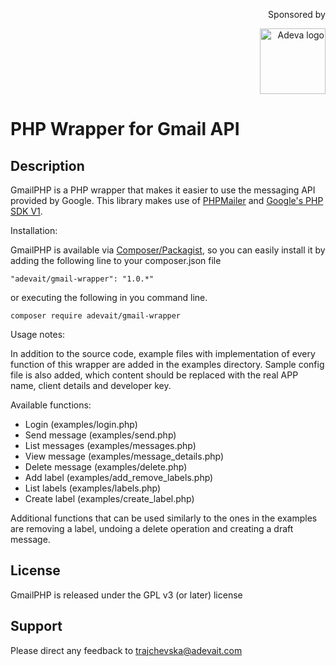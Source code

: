<p align="right">Sponsored by</p>
<p align="right"><a href="https://adevait.com/"><img src="https://adevait.com/wp-content/themes/adeva/img/logo.svg" alt="Adeva logo" width="105" ></a></p>

# PHP Wrapper for Gmail API

## Description

GmailPHP is a PHP wrapper that makes it easier to use the messaging API provided by Google. This library makes use of [PHPMailer](https://github.com/PHPMailer/PHPMailer) and [Google's PHP SDK V1](https://github.com/google/google-api-php-client/tree/v1-master).

Installation:

GmailPHP is available via [Composer/Packagist](https://packagist.org/packages/adevait/gmail-wrapper), so you can easily install it by adding the following line to your composer.json file

```"adevait/gmail-wrapper": "1.0.*"```

or executing the following in you command line.

```composer require adevait/gmail-wrapper```

Usage notes:

In addition to the source code, example files with implementation of every function of this wrapper are added in the examples directory. Sample config file is also added, which content should be replaced with the real APP name, client details and developer key.

Available functions:

* Login (examples/login.php)
* Send message (examples/send.php)
* List messages (examples/messages.php)
* View message (examples/message_details.php)
* Delete message (examples/delete.php)
* Add label (examples/add_remove_labels.php)
* List labels (examples/labels.php)
* Create label (examples/create_label.php)

Additional functions that can be used similarly to the ones in the examples are removing a label, undoing a delete operation and creating a draft message.

## License

GmailPHP is released under the GPL v3 (or later) license

## Support

Please direct any feedback to trajchevska@adevait.com
